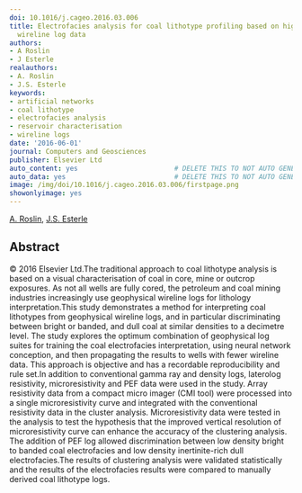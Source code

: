 ```yaml
---
doi: 10.1016/j.cageo.2016.03.006
title: Electrofacies analysis for coal lithotype profiling based on high-resolution
  wireline log data
authors:
- A Roslin
- J Esterle
realauthors:
- A. Roslin
- J.S. Esterle
keywords:
- artificial networks
- coal lithotype
- electrofacies analysis
- reservoir characterisation
- wireline logs
date: '2016-06-01'
journal: Computers and Geosciences
publisher: Elsevier Ltd
auto_content: yes                        # DELETE THIS TO NOT AUTO GENERATE CONTENT
auto_data: yes                           # DELETE THIS TO NOT AUTO GENERATE METADATA
image: /img/doi/10.1016/j.cageo.2016.03.006/firstpage.png
showonlyimage: yes
---
```

[A. Roslin](https://www.scopus.com/authid/detail.uri?authorId=56786451900), [J.S. Esterle](https://www.scopus.com/authid/detail.uri?authorId=7004692554)

## Abstract
© 2016 Elsevier Ltd.The traditional approach to coal lithotype analysis is based on a visual characterisation of coal in core, mine or outcrop exposures. As not all wells are fully cored, the petroleum and coal mining industries increasingly use geophysical wireline logs for lithology interpretation.This study demonstrates a method for interpreting coal lithotypes from geophysical wireline logs, and in particular discriminating between bright or banded, and dull coal at similar densities to a decimetre level. The study explores the optimum combination of geophysical log suites for training the coal electrofacies interpretation, using neural network conception, and then propagating the results to wells with fewer wireline data. This approach is objective and has a recordable reproducibility and rule set.In addition to conventional gamma ray and density logs, laterolog resistivity, microresistivity and PEF data were used in the study. Array resistivity data from a compact micro imager (CMI tool) were processed into a single microresistivity curve and integrated with the conventional resistivity data in the cluster analysis. Microresistivity data were tested in the analysis to test the hypothesis that the improved vertical resolution of microresistivity curve can enhance the accuracy of the clustering analysis. The addition of PEF log allowed discrimination between low density bright to banded coal electrofacies and low density inertinite-rich dull electrofacies.The results of clustering analysis were validated statistically and the results of the electrofacies results were compared to manually derived coal lithotype logs.
